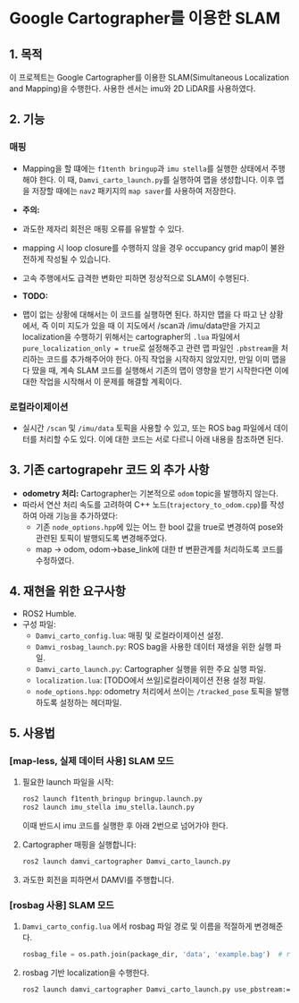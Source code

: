 # Google Cartographer를 이용한 SLAM

## 1. 목적
이 프로젝트는 Google Cartographer를 이용한 SLAM(Simultaneous Localization and Mapping)을 수행한다. 사용한 센서는 imu와 2D LiDAR를 사용하였다.

## 2. 기능
### 매핑
- Mapping을 할 떄에는 `f1tenth bringup`과 `imu stella`를 실행한 상태에서 주행해야 한다. 
  이 때, `Damvi_carto_launch.py`를 실행하여 맵을 생성합니다. 이후 맵을 저장할 때에는 `nav2` 패키지의 `map saver`를 사용하여 저장한다.
  
- **주의:**
- 과도한 제자리 회전은 매핑 오류를 유발할 수 있다.
- mapping 시 loop closure를 수행하지 않을 경우 occupancy grid map이 불완전하게 작성될 수 있습니다.
- 고속 주행에서도 급격한 변화만 피하면 정상적으로 SLAM이 수행된다.

- **TODO:**
- 맵이 없는 상황에 대해서는 이 코드를 실행하면 된다. 하지만 맵을 다 따고 난 상황에서, 즉 이미 지도가 있을 때 이 지도에서 /scan과 /imu/data만을 가지고 localization을 수행하기 위해서는 cartographer의 `.lua` 파일에서 `pure_localization_only = true`로 설정해주고 관련 맵 파일인 `.pbstream`을 처리하는 코드를 추가해주어야 한다. 아직 작업을 시작하지 않았지만, 만일 이미 맵을 다 땄을 때, 계속 SLAM 코드를 실행해서 기존의 맵이 영향을 받기 시작한다면 이에 대한 작업을 시작해서 이 문제를 해결할 계획이다. 

### 로컬라이제이션
- 실시간 `/scan` 및 `/imu/data` 토픽을 사용할 수 있고, 또는 ROS bag 파일에서 데이터를 처리할 수도 있다. 이에 대한 코드는 서로 다르니 아래 내용을 참조하면 된다. 

## 3. 기존 cartograpehr 코드 외 추가 사항
- **odometry 처리:** Cartographer는 기본적으로 `odom` topic을 발행하지 않는다.
- 따라서 연산 처리 속도를 고려하여  C++ 노드(`trajectory_to_odom.cpp`)를 작성하여 아래 기능을 추가하였다:
  - 기존 `node_options.hpp`에 있는 어느 한 bool 값을 true로 변경하여 pose와 관련된 토픽이 발행되도록 변경해주었다.
  - map -> odom, odom->base_link에 대한 tf 변환관계를 처리하도록 코드를 수정하였다. 
  
## 4. 재현을 위한 요구사항
- ROS2 Humble. 
- 구성 파일:
  - `Damvi_carto_config.lua`: 매핑 및 로컬라이제이션 설정.
  - `Damvi_rosbag_launch.py`: ROS bag을 사용한 데이터 재생을 위한 실행 파일.
  - `Damvi_carto_launch.py`: Cartographer 실행을 위한 주요 실행 파일.
  - `localization.lua`: [TODO에서 쓰일]로컬라이제이션 전용 설정 파일.
  - `node_options.hpp`: odometry 처리에서 쓰이는 `/tracked_pose` 토픽을 발행하도록 설정하는 헤더파일.
    
## 5. 사용법

### [map-less, 실제 데이터 사용] SLAM 모드

1. 필요한 launch 파일을 시작:
   ```bash
   ros2 launch f1tenth_bringup bringup.launch.py
   ros2 launch imu_stella imu_stella.launch.py
   ```
   이때 반드시 imu 코드를 실행한 후 아래 2번으로 넘어가야 한다.
   
2. Cartographer 매핑을 실행합니다:
   ```bash
   ros2 launch damvi_cartographer Damvi_carto_launch.py
   ```
 
3. 과도한 회전을 피하면서 DAMVI를 주행합니다.

### [rosbag 사용] SLAM 모드

1. `Damvi_carto_config.lua` 에서 rosbag 파일 경로 및 이름을 적절하게 변경해준다. 
   ```python
   rosbag_file = os.path.join(package_dir, 'data', 'example.bag')  # rosbag 파일 위치 지정
   ```

2. rosbag 기반 localization을 수행한다.
   ```bash
   ros2 launch damvi_cartographer Damvi_carto_launch.py use_pbstream:=true
   ```

